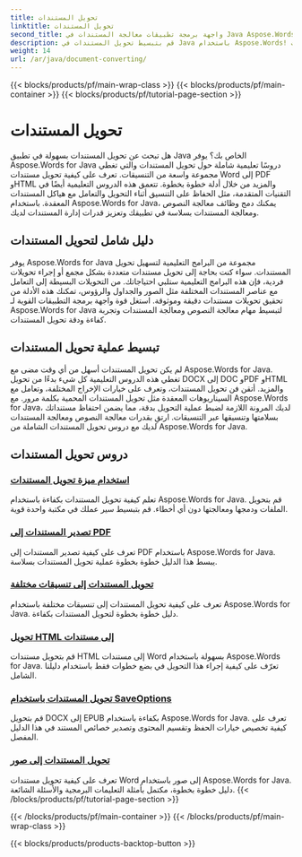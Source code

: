 ```yaml
---
title: تحويل المستندات
linktitle: تحويل المستندات
second_title: واجهة برمجة تطبيقات معالجة المستندات في Java Aspose.Words
description: قم بتبسيط تحويل المستندات في Java باستخدام Aspose.Words! تعرف على أدلة شاملة لمعالجة النصوص ومعالجة المستندات
weight: 14
url: /ar/java/document-converting/
---
```


{{< blocks/products/pf/main-wrap-class >}}
{{< blocks/products/pf/main-container >}}
{{< blocks/products/pf/tutorial-page-section >}}

# تحويل المستندات


هل تبحث عن تحويل المستندات بسهولة في تطبيق Java الخاص بك؟ يوفر Aspose.Words for Java دروسًا تعليمية شاملة حول تحويل المستندات والتي تغطي مجموعة واسعة من التنسيقات. تعرف على كيفية تحويل مستندات Word إلى PDF وHTML والمزيد من خلال أدلة خطوة بخطوة. تتعمق هذه الدروس التعليمية أيضًا في التقنيات المتقدمة، مثل الحفاظ على التنسيق أثناء التحويل والتعامل مع هياكل المستندات المعقدة. باستخدام Aspose.Words for Java، يمكنك دمج وظائف معالجة النصوص ومعالجة المستندات بسلاسة في تطبيقك وتعزيز قدرات إدارة المستندات لديك.

## دليل شامل لتحويل المستندات

يوفر Aspose.Words for Java مجموعة من البرامج التعليمية لتسهيل تحويل المستندات. سواء كنت بحاجة إلى تحويل مستندات متعددة بشكل مجمع أو إجراء تحويلات فردية، فإن هذه البرامج التعليمية ستلبي احتياجاتك. من التحويلات البسيطة إلى التعامل مع عناصر المستندات المختلفة مثل الصور والجداول والرؤوس، تمكنك هذه الأدلة من تحقيق تحويلات مستندات دقيقة وموثوقة. استغل قوة واجهة برمجة التطبيقات القوية لـ Aspose.Words for Java لتبسيط مهام معالجة النصوص ومعالجة المستندات وتجربة كفاءة ودقة تحويل المستندات.

## تبسيط عملية تحويل المستندات

لم يكن تحويل المستندات أسهل من أي وقت مضى مع Aspose.Words for Java. تغطي هذه الدروس التعليمية كل شيء بدءًا من تحويل DOCX إلى DOC وPDF وHTML والمزيد. أتقن فن تحويل المستندات، وتعرف على خيارات الإخراج المختلفة، وتعامل مع السيناريوهات المعقدة مثل تحويل المستندات المحمية بكلمة مرور. مع Aspose.Words for Java، لديك المرونة اللازمة لضبط عملية التحويل بدقة، مما يضمن احتفاظ مستنداتك بسلامتها وتنسيقها عبر التنسيقات. ارتقِ بقدرات معالجة النصوص ومعالجة المستندات لديك مع دروس تحويل المستندات الشاملة من Aspose.Words for Java.

## دروس تحويل المستندات

### [استخدام ميزة تحويل المستندات](./using-document-converting/)
تعلم كيفية تحويل المستندات بكفاءة باستخدام Aspose.Words for Java. قم بتحويل الملفات ودمجها ومعالجتها دون أي أخطاء. قم بتبسيط سير عملك في مكتبة واحدة قوية.
### [تصدير المستندات إلى PDF](./exporting-documents-to-pdf/)
تعرف على كيفية تصدير المستندات إلى PDF باستخدام Aspose.Words for Java. يبسط هذا الدليل خطوة بخطوة عملية تحويل المستندات بسلاسة.
### [تحويل المستندات إلى تنسيقات مختلفة](./converting-documents-different-formats/)
تعرف على كيفية تحويل المستندات إلى تنسيقات مختلفة باستخدام Aspose.Words for Java. دليل خطوة بخطوة لتحويل المستندات بكفاءة.
### [تحويل HTML إلى مستندات](./converting-html-documents/)
قم بتحويل مستندات HTML إلى مستندات Word بسهولة باستخدام Aspose.Words for Java. تعرّف على كيفية إجراء هذا التحويل في بضع خطوات فقط باستخدام دليلنا الشامل.
### [تحويل المستندات باستخدام SaveOptions](./document-conversion-saveoptions/)
قم بتحويل DOCX إلى EPUB بكفاءة باستخدام Aspose.Words for Java. تعرف على كيفية تخصيص خيارات الحفظ وتقسيم المحتوى وتصدير خصائص المستند في هذا الدليل المفصل.
### [تحويل المستندات إلى صور](./converting-documents-images/)
تعرف على كيفية تحويل مستندات Word إلى صور باستخدام Aspose.Words for Java. دليل خطوة بخطوة، مكتمل بأمثلة التعليمات البرمجية والأسئلة الشائعة.
{{< /blocks/products/pf/tutorial-page-section >}}

{{< /blocks/products/pf/main-container >}}
{{< /blocks/products/pf/main-wrap-class >}}

{{< blocks/products/products-backtop-button >}}

